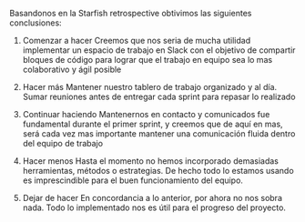 Basandonos en  la Starfish retrospective obtivimos las siguientes conclusiones:

1. Comenzar a hacer
Creemos que nos seria de mucha utilidad implementar un espacio de trabajo en Slack con el objetivo de compartir bloques de código para lograr que el trabajo en equipo sea lo mas colaborativo y ágil posible

2. Hacer más
Mantener nuestro tablero de trabajo organizado y al día. Sumar reuniones antes de entregar cada sprint para repasar lo realizado

3. Continuar haciendo
Mantenernos en contacto y comunicados fue fundamental durante el primer sprint, y creemos que de aquí en mas, será cada vez mas importante mantener una comunicación fluida dentro del equipo de trabajo

4. Hacer menos
Hasta el momento no hemos incorporado demasiadas herramientas, métodos o estrategias. De hecho todo lo estamos usando es imprescindible para el buen funcionamiento del equipo.

5. Dejar de hacer
En concordancia a lo anterior, por ahora no nos sobra nada. Todo lo implementado nos es útil para el progreso del proyecto.